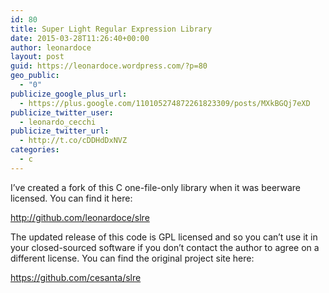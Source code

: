 ```yaml
---
id: 80
title: Super Light Regular Expression Library
date: 2015-03-28T11:26:40+00:00
author: leonardoce
layout: post
guid: https://leonardoce.wordpress.com/?p=80
geo_public:
  - "0"
publicize_google_plus_url:
  - https://plus.google.com/110105274872261823309/posts/MXkBGQj7eXD
publicize_twitter_user:
  - leonardo_cecchi
publicize_twitter_url:
  - http://t.co/cDDHdDxNVZ
categories:
  - c
---
```

I&#8217;ve created a fork of this C one-file-only library when it was beerware licensed. You can find it here:

http://github.com/leonardoce/slre

The updated release of this code is GPL licensed and so you can&#8217;t use it in your closed-sourced software if you don&#8217;t contact the author to agree on a different license. You can find the original project site here:

https://github.com/cesanta/slre